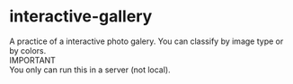 # interactive-gallery
A practice of a interactive photo galery. You can classify by image type or by colors.<br>
IMPORTANT<br>
You only can run this in a server (not local).
